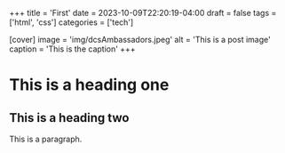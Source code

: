+++
title = 'First'
date = 2023-10-09T22:20:19-04:00
draft = false
tags = ['html', 'css']
categories = ['tech']

[cover]
image = 'img/dcsAmbassadors.jpeg'
alt = 'This is a post image'
caption = 'This is the caption'
+++

# This is a heading one
## This is a heading two

This is a paragraph.
